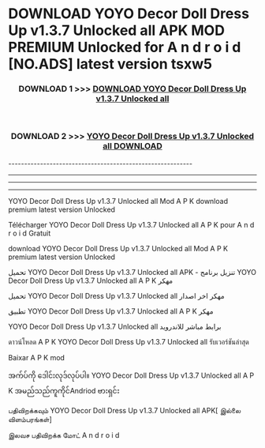 # DOWNLOAD YOYO Decor Doll Dress Up v1.3.7 Unlocked all  APK MOD PREMIUM Unlocked for A n d r o i d [NO.ADS] latest version tsxw5 



<div align="center">

<h3>DOWNLOAD 1 >>> <a href="https://getmod2.web.app/?judul=YOYO Decor Doll Dress Up v1.3.7 Unlocked all ">DOWNLOAD YOYO Decor Doll Dress Up v1.3.7 Unlocked all </a></h3><br>

<h3>DOWNLOAD 2 >>> <a href="https://getmod2.web.app/?judul=YOYO Decor Doll Dress Up v1.3.7 Unlocked all ">YOYO Decor Doll Dress Up v1.3.7 Unlocked all  DOWNLOAD </a></h3>

</div>
----------------------------------------------------------

----------------------------------------------------------

----------------------------------------------------------

----------------------------------------------------------

YOYO Decor Doll Dress Up v1.3.7 Unlocked all  Mod A P K download premium latest version Unlocked

Télécharger YOYO Decor Doll Dress Up v1.3.7 Unlocked all  A P K pour A n d r o i d Gratuit

download YOYO Decor Doll Dress Up v1.3.7 Unlocked all  Mod A P K premium latest version Unlocked

تحميل YOYO Decor Doll Dress Up v1.3.7 Unlocked all  APK - تنزيل برنامج YOYO Decor Doll Dress Up v1.3.7 Unlocked all  A P K مهكر

تحميل YOYO Decor Doll Dress Up v1.3.7 Unlocked all  مهكر اخر اصدار

تطبيق YOYO Decor Doll Dress Up v1.3.7 Unlocked all  A P K مهكر

YOYO Decor Doll Dress Up v1.3.7 Unlocked all  برابط مباشر للاندرويد

ดาวน์โหลด A P K YOYO Decor Doll Dress Up v1.3.7 Unlocked all  รับเวอร์ชันล่าสุด

Baixar A P K mod

အက်ပ်ကို ဒေါင်းလုဒ်လုပ်ပါ။ YOYO Decor Doll Dress Up v1.3.7 Unlocked all  A P K အမည်သည်ကူကိုင်Andriod ဗားရှင်း

பதிவிறக்கவும் YOYO Decor Doll Dress Up v1.3.7 Unlocked all  APK[ இல்லை விளம்பரங்கள்] 
 
இலவச பதிவிறக்க மோட் A n d r o i d



